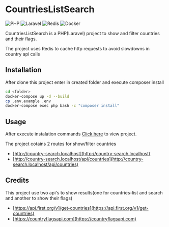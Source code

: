 # CountriesListSearch
![PHP](https://img.shields.io/badge/php-%23777BB4.svg?style=for-the-badge&logo=php&logoColor=white)
![Laravel](https://img.shields.io/badge/laravel-%23FF2D20.svg?style=for-the-badge&logo=laravel&logoColor=white)
![Redis](https://img.shields.io/badge/redis-%23DD0031.svg?style=for-the-badge&logo=redis&logoColor=white)
![Docker](https://img.shields.io/badge/docker-%230db7ed.svg?style=for-the-badge&logo=docker&logoColor=white)

CountriesListSearch is a PHP(Laravel) project to show and filter countries and their flags.

The project uses Redis to cache http requests to avoid slowdowns in country api calls

## Installation

After clone this project enter in created folder and execute composer install

```bash
cd <folder>
docker-compose up -d --build
cp .env.example .env
docker-compose exec php bash -c "composer install"
```

## Usage

After execute instalation commands [Click here](http://country-search.localhost) to view project.

The project cotains 2 routes for show/filter countries

 - [http://country-search.localhost](http://country-search.localhost)
 - [http://country-search.localhost/api/countries](http://country-search.localhost/api/countries)

## Credits

This project use two api's to show results(one for countries-list and search and another to show their flags)

 - [https://api.first.org/v1/get-countries](https://api.first.org/v1/get-countries)
 - [https://countryflagsapi.com](https://countryflagsapi.com)